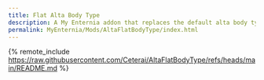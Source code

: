 ```yaml
---
title: Flat Alta Body Type
description: A My Enternia addon that replaces the default alta body type with a more flattened one, which has no reflection on clothing sprites, only body. Hope you enjoy!
permalink: MyEnternia/Mods/AltaFlatBodyType/index.html
---
```


{% remote_include https://raw.githubusercontent.com/Ceterai/AltaFlatBodyType/refs/heads/main/README.md %}
